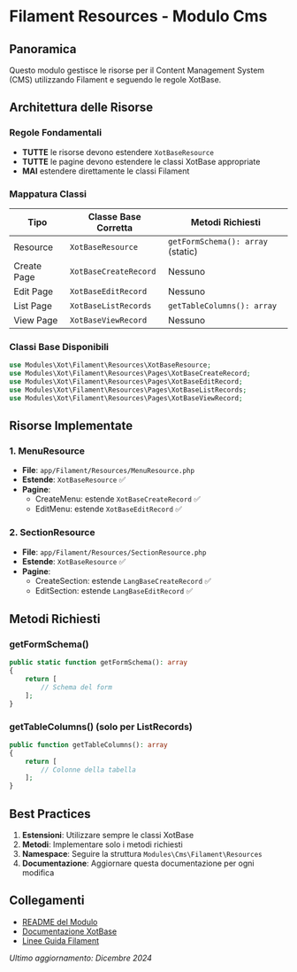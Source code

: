 # Filament Resources - Modulo Cms

## Panoramica
Questo modulo gestisce le risorse per il Content Management System (CMS) utilizzando Filament e seguendo le regole XotBase.

## Architettura delle Risorse

### Regole Fondamentali
- **TUTTE** le risorse devono estendere `XotBaseResource`
- **TUTTE** le pagine devono estendere le classi XotBase appropriate
- **MAI** estendere direttamente le classi Filament

### Mappatura Classi

| Tipo | Classe Base Corretta | Metodi Richiesti |
|------|---------------------|------------------|
| Resource | `XotBaseResource` | `getFormSchema(): array` (static) |
| Create Page | `XotBaseCreateRecord` | Nessuno |
| Edit Page | `XotBaseEditRecord` | Nessuno |
| List Page | `XotBaseListRecords` | `getTableColumns(): array` |
| View Page | `XotBaseViewRecord` | Nessuno |

### Classi Base Disponibili
```php
use Modules\Xot\Filament\Resources\XotBaseResource;
use Modules\Xot\Filament\Resources\Pages\XotBaseCreateRecord;
use Modules\Xot\Filament\Resources\Pages\XotBaseEditRecord;
use Modules\Xot\Filament\Resources\Pages\XotBaseListRecords;
use Modules\Xot\Filament\Resources\Pages\XotBaseViewRecord;
```

## Risorse Implementate

### 1. MenuResource
- **File**: `app/Filament/Resources/MenuResource.php`
- **Estende**: `XotBaseResource` ✅
- **Pagine**:
  - CreateMenu: estende `XotBaseCreateRecord` ✅
  - EditMenu: estende `XotBaseEditRecord` ✅

### 2. SectionResource
- **File**: `app/Filament/Resources/SectionResource.php`
- **Estende**: `XotBaseResource` ✅
- **Pagine**:
  - CreateSection: estende `LangBaseCreateRecord` ✅
  - EditSection: estende `LangBaseEditRecord` ✅

## Metodi Richiesti

### getFormSchema()
```php
public static function getFormSchema(): array
{
    return [
        // Schema del form
    ];
}
```

### getTableColumns() (solo per ListRecords)
```php
public function getTableColumns(): array
{
    return [
        // Colonne della tabella
    ];
}
```

## Best Practices

1. **Estensioni**: Utilizzare sempre le classi XotBase
2. **Metodi**: Implementare solo i metodi richiesti
3. **Namespace**: Seguire la struttura `Modules\Cms\Filament\Resources`
4. **Documentazione**: Aggiornare questa documentazione per ogni modifica

## Collegamenti
- [README del Modulo](./README.md)
- [Documentazione XotBase](../../Xot/docs/filament-resources.md)
- [Linee Guida Filament](../../../.ai/guidelines/FILAMENT.md)

*Ultimo aggiornamento: Dicembre 2024*

